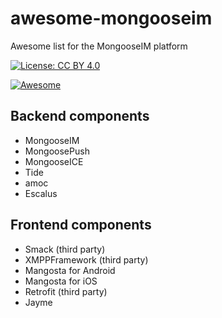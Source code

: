 # awesome-mongooseim
Awesome list for the MongooseIM platform

[![License: CC BY 4.0](https://img.shields.io/badge/License-CC%20BY-lightgrey.svg)](http://creativecommons.org/licenses/by/4.0/)

[![Awesome](https://awesome.re/badge.svg)](https://awesome.re)

## Backend components

* MongooseIM
* MongoosePush
* MongooseICE
* Tide
* amoc
* Escalus

## Frontend components

* Smack (third party)
* XMPPFramework (third party)
* Mangosta for Android
* Mangosta for iOS
* Retrofit (third party)
* Jayme
